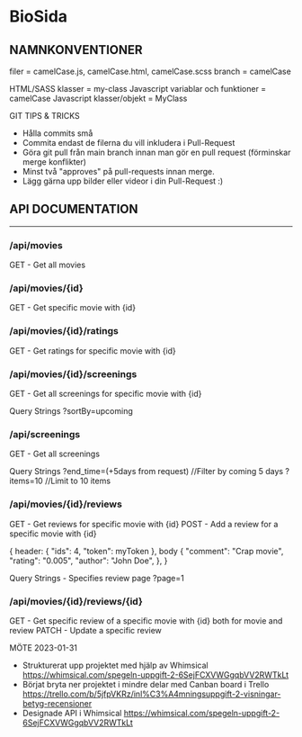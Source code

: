 # BioSida

NAMNKONVENTIONER
----------------------------------------
filer = camelCase.js, camelCase.html, camelCase.scss
branch = camelCase

HTML/SASS klasser = my-class
Javascript variablar och funktioner = camelCase
Javascript klasser/objekt = MyClass

GIT TIPS & TRICKS
- Hålla commits små 
- Commita endast de filerna du vill inkludera i Pull-Request
- Göra git pull från main branch innan man gör en pull request (förminskar merge konflikter)
- Minst två "approves" på pull-requests innan merge.
- Lägg gärna upp bilder eller videor i din Pull-Request :)


## API DOCUMENTATION
---

### /api/movies
GET - Get all movies

### /api/movies/{id}
GET - Get specific movie with {id}

### /api/movies/{id}/ratings
GET - Get ratings for specific movie with {id}

### /api/movies/{id}/screenings
GET - Get all screenings for specific movie with {id}

Query Strings
    ?sortBy=upcoming

### /api/screenings
GET - Get all screenings

Query Strings
    ?end_time=(+5days from request) //Filter by coming 5 days
    ?items=10 //Limit to 10 items

### /api/movies/{id}/reviews
GET - Get reviews for specific movie with {id}
POST - Add a review for a specific movie with {id}

{
    header: {
        "ids": 4,
        "token": myToken
    },
    body {
        "comment": "Crap movie",
        "rating": "0.005",
        "author": "John Doe",
    },
}

Query Strings - Specifies review page
    ?page=1

### /api/movies/{id}/reviews/{id}
GET - Get specific review of a specific movie with {id} both for movie and review
PATCH - Update a specific review


MÖTE 2023-01-31
- Strukturerat upp projektet med hjälp av Whimsical https://whimsical.com/spegeln-uppgift-2-6SejFCXVWGgqbVV2RWTkLt
- Börjat bryta ner projektet i mindre delar med Canban board i Trello https://trello.com/b/5jfpVKRz/inl%C3%A4mningsuppgift-2-visningar-betyg-recensioner
- Designade API i Whimsical https://whimsical.com/spegeln-uppgift-2-6SejFCXVWGgqbVV2RWTkLt